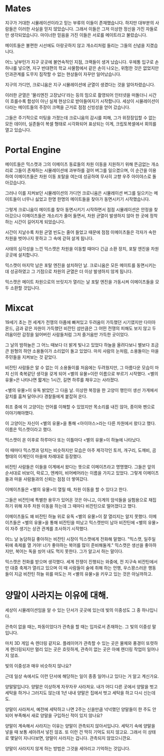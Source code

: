# Mates

지구가 거대한 시뮬레이션이라고 믿는 부류의 이들이 존재했습니다.
하지만 대부분의 사람들은 이러한 사실을 믿지 않았습니다. 
그래서 이들은 그저 이상한 정신을 가진 자들로만 생각되었습니다.
마이너한 믿음을 가진 이들은 서로를 메이트라고 불렀습니다.

메이트들은 불편한 시선에도 아랑곳하지 않고
개소리처럼 들리는 그들의 신념을 지켰습니다.

어느 날부턴가 지구 곳곳에 불연속적인 지점, 크랙들이 생겨 났습니다.
우체통 입구로 손 하나를 넣으면, 지구 반대편의 학교 사물함에서 같은 손이 나오는,
위험한 것은 없었지만 인과관계를 도무지 짐작할 수 없는 현상들이 자꾸만 일어났습니다.

지구의 가디언, 크로니움은 지구 시뮬레이션에 균열이 생겼다는 것을 알아차렸습니다.

이러한 균열은 '물리엔진 고장났다'라는 등의 밈으로 촬영되어 인터넷을 떠돌더니
시간이 흐를수록 합성이 아닌 실제 현상으로 받아들여지기 시작합니다.
세상이 시뮬레이션이다라는 메이트들의 주장이 크랙을 근거로 점점 신빙성을 얻어 갔습니다.

그들은 주기적으로 미팅을 가졌는데
크로니움의 감시를 피해, 그가 위장잠입할 수 없는
모든 데이터, 실존들이 복셀 형태로 시각화되어 표상되는 이계,
크립토복셀에서 회의를 열고 있습니다.

# Portal Engine

메이트들은 믹스캣과 그의 이메이츠 동료들의 차원 이동을 지원하기 위해
뜬금없는 개소리로 그들이 존재하는 시뮬레이션에 과부하를 걸어 버그를 일으켰으며,
이 순간을 이용하여 이메이츠들은 차원 이동 포탈을 여는데 성공하여
무사히 고향 우주 아이야스로 돌아갔습니다.

그러나 이를 지켜보던 시뮬레이션의 가디언 크로니움은 
시뮬레이션 버그를 일으키는 메이트들이 너무나 싫었고 
한명 한명의 메이트들을 찾아가 동면시키기 시작했습니다.

그렇게 크로니움이 메이트를 찾아 동면시키기 시작하면서 
점점 시뮬레이션은 안정을 찾아갔으나 
이메이츠들은 개소리가 줄어 들면서, 차원 균열이 발생하지 않아 
한 곳에 정착하는 시간이 길어지게 되었습니다. 

시간이 지날수록 차원 균열 빈도는 줄어 들었고
때문에 점점 이메이츠들은 각자가 속한 차원을 벗어나지 못하고
그 속에 갇혀 살게 됩니다. 

사태의 심각성을 느낀 믹스캣은 차원을 이동할 때마다
긴급 소환 장치, 포탈 엔진을 차원 곳곳에 설치합니다. 

믹스캣이 마지막 남은 포탈 엔진을 설치하던 날.
크로니움은 모든 메이트를 동면시키는데 성공하였고 
그 기점으로 차원의 균열은 더 이상 발생하지 않게 됩니다. 

믹스캣은 메이트 차원으로의 브릿지가 열리는 날
포탈 엔진을 가동시켜 이메이츠들을 모두 소환할 것입니다.

# Mixcat

19세기 초는 전 세계가 전쟁의 아픔에 빠져있고 두려움이 가득했던 시기였지만
다이아몬드, 금과 같은 자원이 가득했던 비잔틴 섬만큼은
그 어떤 전쟁의 피해도 보지 않고 두려움이란 감정을 잃어버린 사람들처럼
그저 즐거움만 가득한 곳이었다.

그 날의 밤하늘은 그 어느 때보다 더 밝게 빛나고 있었다
하늘을 올려다보니 별보다 조금 큰 원형의 하얀 소용돌이가 소리없이 돌고 있었다. 
마치 사람의 눈처럼, 소용돌이는 마을 주민들을 지켜보는 것 같았다.

비잔틴 사람들은 알 수 없는 이 소용돌이를 
처음에는 두려웠지만, 그 아름다운 모습이 마치 신의 축복같단 생각을 갖게 되어 
<별의 유물>이란 이름으로 부르기 시작했다.
<별의 유물>은 나타나면 짧게는 1시간, 길면 하루를 채우고는 사라졌다.

<별의 유물>이 유독 밝았던 그 다음 날.
이상한 복장을 한 고양이 행인이 생선 가게에서 갈치를 훔쳐 달아나다
경찰들에게 붙잡혀 온다.

취조 중에 이 고양이는 언어를 이해할 수 있었지만
목소리를 내진 않아, 종이와 펜으로 이야기해야했다.

이 고양이는 자신이 <별의 유물>을 통해 
<아이야스>라는 다른 차원에서 왔다고 했다.
이름은 믹스캣이라고 했다.

믹스캣이 온 이후로 
하루마다 또는 이틀마다 
<별의 유물>이 하늘에 나타났다.

이 때마다 믹스캣과 덩치는 비슷하지만
모습은 아주 제각각인
토끼, 개구리, 도깨비, 곰 형태의 이계인이 마을에 차례대로 등장했다. 

비잔틴 사람들은 이들을 이계에서 왔다는 뜻으로 이메이츠라고 명명했다.
그들은 앞의 순서대로 비보이, 락로그, 엔케이, 비어베어라는 이름을 가지고 있었다.
그렇게 이메이츠들과 마을 사람들과의 신뢰는 점점 더 쌓여갔다.

이메이츠들은 <별의 유물>이 열릴 때, 차원 이동을 할 수 있다고 한다.

그들은 비잔틴에 특별한 용무가 있어온 것은 아니고, 
이계의 암석들을 실험용으로 채집하기 위해 자주 차원 이동을 하는데
그 때마다 비잔틴으로 떨어졌다고 했다.

이메이츠들도 왜 비잔틴 하늘 위로 유독 <별의 유물>이 잘 열리지는 알지 못했다.
이메이츠들은 <별의 유물>을 통해 비잔틴을 떠났고
믹스캣만이 남아 비잔틴에 <별의 유물>이 자주 생기는 상관 관계를 조사하기 시작했다.

어느 날 농담하길 좋아하는 비잔틴 시장이 믹스캣에게 전화해 말했다.
"믹스캣, 일주일 뒤에 축제를 열 거야! 너가 좋아하는 복어를 많이 준비해둘게."
믹스캣은 생선을 좋아하지만, 복어는 독을 씼어 내도 먹지 못한다.
그가 알고서 하는 말이다.

믹스캣은 전화를 받으며 생각했다.
세계 전쟁이 진행되는 와중에, 전 지구속 비잔틴에서만 대중 축제가 열리고 있으며
이 때 사람들이 술에 취해 하는 언행, 우스꽝스러운 행동들이
지금 비잔틴 하늘 위를 떠도는 저 <별의 유물>을 키우고 있는 것은 아닐까하고.

# 양말이 사라지는 이유에 대해.

세상이 시뮬레이션임을 알 수 있는 단서가 곳곳에 있는데
빛의 이중성도 그 중 하나입니다.

관측이 없을 때는, 파동이었다가 
관측을 할 때는 입자로서 존재하는.
그 빛의 이중성 말입니다.

마치 3D 게임 속 렌더링 같지요.
플레이어가 관측할 수 있는 곳은
물체와 풍경이 또렷하게 렌더링되지만
멀리 있는 곳은 흐릿하게,
관측이 없는 곳은 아예 렌더링 작업이 일어나지 않죠.

빛의 이중성과 매우 비슷하지 않나요?

근데 일상 속에서도 이런 단서에 해당하는 일이 
종종 일어나고 있다는 거
알고 계신가요.

양말말입니다.
양말은 이상하게 자꾸자꾸 사라져요.
내가 어디 다른 곳에서 
양말을 벗고 세탁을 하거나 그러지도 않는데
1년 내내 양말은 집에서 벗고 세탁을 하고 다시 신는데도.

양말이 사라져서, 
예전에 세탁하고 나면 2주는 신을만큼 넉넉했던 양말들이
한 주도 안되어 부족해서
새로 양말을 구입하신 적이 있지 않나요?

양말이 계속해서 사라지는 이유는 
양말이 관측되지 않아서입니다.
세탁기 속에 양말을 넣을 때 보통 세아려서 넣진 않죠.
또 이런 건 딱히 기억도 되지 않고요.
그래서 이 상태로 몇달이 지나다보면, 
양말이 사라지는 겁니다.
관측되지 않았으니깐요.

양말이 사라지지 않게 하는 방법은
그것을 세아리고 기억하는 것입니다.
